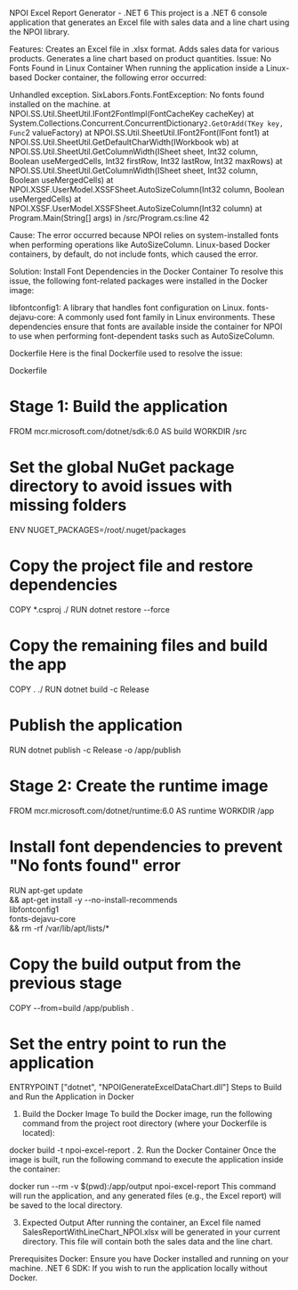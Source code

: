 NPOI Excel Report Generator - .NET 6
This project is a .NET 6 console application that generates an Excel file with sales data and a line chart using the NPOI library.

Features:
Creates an Excel file in .xlsx format.
Adds sales data for various products.
Generates a line chart based on product quantities.
Issue: No Fonts Found in Linux Container
When running the application inside a Linux-based Docker container, the following error occurred:


Unhandled exception. SixLabors.Fonts.FontException: No fonts found installed on the machine.
   at NPOI.SS.Util.SheetUtil.IFont2FontImpl(FontCacheKey cacheKey)
   at System.Collections.Concurrent.ConcurrentDictionary`2.GetOrAdd(TKey key, Func`2 valueFactory)
   at NPOI.SS.Util.SheetUtil.IFont2Font(IFont font1)
   at NPOI.SS.Util.SheetUtil.GetDefaultCharWidth(IWorkbook wb)
   at NPOI.SS.Util.SheetUtil.GetColumnWidth(ISheet sheet, Int32 column, Boolean useMergedCells, Int32 firstRow, Int32 lastRow, Int32 maxRows)
   at NPOI.SS.Util.SheetUtil.GetColumnWidth(ISheet sheet, Int32 column, Boolean useMergedCells)
   at NPOI.XSSF.UserModel.XSSFSheet.AutoSizeColumn(Int32 column, Boolean useMergedCells)
   at NPOI.XSSF.UserModel.XSSFSheet.AutoSizeColumn(Int32 column)
   at Program.Main(String[] args) in /src/Program.cs:line 42
   
Cause:
The error occurred because NPOI relies on system-installed fonts when performing operations like AutoSizeColumn. Linux-based Docker containers, by default, do not include fonts, which caused the error.

Solution: Install Font Dependencies in the Docker Container
To resolve this issue, the following font-related packages were installed in the Docker image:

libfontconfig1: A library that handles font configuration on Linux.
fonts-dejavu-core: A commonly used font family in Linux environments.
These dependencies ensure that fonts are available inside the container for NPOI to use when performing font-dependent tasks such as AutoSizeColumn.

Dockerfile
Here is the final Dockerfile used to resolve the issue:

Dockerfile
# Stage 1: Build the application
FROM mcr.microsoft.com/dotnet/sdk:6.0 AS build
WORKDIR /src

# Set the global NuGet package directory to avoid issues with missing folders
ENV NUGET_PACKAGES=/root/.nuget/packages

# Copy the project file and restore dependencies
COPY *.csproj ./
RUN dotnet restore --force

# Copy the remaining files and build the app
COPY . ./
RUN dotnet build -c Release

# Publish the application
RUN dotnet publish -c Release -o /app/publish

# Stage 2: Create the runtime image
FROM mcr.microsoft.com/dotnet/runtime:6.0 AS runtime
WORKDIR /app

# Install font dependencies to prevent "No fonts found" error
RUN apt-get update \
    && apt-get install -y --no-install-recommends \
       libfontconfig1 \
       fonts-dejavu-core \
    && rm -rf /var/lib/apt/lists/*

# Copy the build output from the previous stage
COPY --from=build /app/publish .

# Set the entry point to run the application
ENTRYPOINT ["dotnet", "NPOIGenerateExcelDataChart.dll"]
Steps to Build and Run the Application in Docker
1. Build the Docker Image
To build the Docker image, run the following command from the project root directory (where your Dockerfile is located):


docker build -t npoi-excel-report .
2. Run the Docker Container
Once the image is built, run the following command to execute the application inside the container:


docker run --rm -v $(pwd):/app/output npoi-excel-report
This command will run the application, and any generated files (e.g., the Excel report) will be saved to the local directory.

3. Expected Output
After running the container, an Excel file named SalesReportWithLineChart_NPOI.xlsx will be generated in your current directory. This file will contain both the sales data and the line chart.

Prerequisites
Docker: Ensure you have Docker installed and running on your machine.
.NET 6 SDK: If you wish to run the application locally without Docker.
